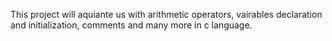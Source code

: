 This project will aquiante us with arithmetic operators, vairables declaration and initialization, comments and many more in c language.
